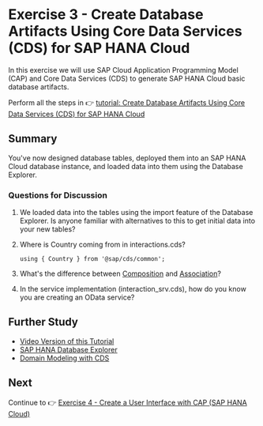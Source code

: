 # Exercise 3 - Create Database Artifacts Using Core Data Services (CDS) for SAP HANA Cloud

In this exercise we will use SAP Cloud Application Programming Model (CAP) and Core Data Services (CDS) to generate SAP HANA Cloud basic database artifacts.

Perform all the steps in 👉 [tutorial: Create Database Artifacts Using Core Data Services (CDS) for SAP HANA Cloud](https://developers.sap.com/tutorials/hana-cloud-cap-create-database-cds.html)

## Summary

You've now designed database tables, deployed them into an SAP HANA Cloud database instance, and loaded data into them using the Database Explorer.

### Questions for Discussion

1. We loaded data into the tables using the import feature of the Database Explorer. Is anyone familiar with alternatives to this to get initial data into your new tables?

2. Where is Country coming from in interactions.cds?

   ```cds
   using { Country } from '@sap/cds/common';
   ```

3. What's the difference between [Composition](https://cap.cloud.sap/docs/guides/domain-models#compositions--document-oriented-modeling) and [Association](https://cap.cloud.sap/docs/guides/domain-models#associations--structured-models)?

4. In the service implementation (interaction_srv.cds), how do you know you are creating an OData service?

## Further Study

* [Video Version of this Tutorial](https://youtu.be/hlHY7eBriRA)
* [SAP HANA Database Explorer](https://help.sap.com/docs/HANA_CLOUD/a2cea64fa3ac4f90a52405d07600047b/7fa981c8f1b44196b243faeb4afb5793.html)
* [Domain Modeling with CDS](https://cap.cloud.sap/docs/guides/domain-models)

## Next

Continue to 👉 [Exercise 4 - Create a User Interface with CAP (SAP HANA Cloud)](../ex4/README.md)
